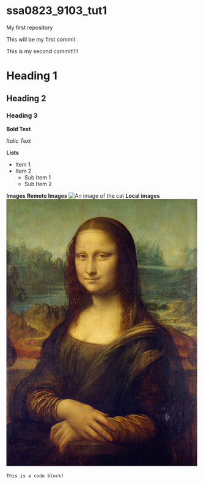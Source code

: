 # ssa0823_9103_tut1
My first repository

This will be my first commit

This is my second commit!!!!

# Heading 1
## Heading 2
### Heading 3

**Bold Text**

*Italic Text*

**Lists**

- Item 1 
- Item 2
    - Sub Item 1
    - Sub Item 2

**Images**
**Remote Images**
![An image of the cat](http://placekitten.com/200/300)
**Local images**
![The Mona Lisa](readmeimages/Mona_Lisa_by_Leonardo_da_Vinci_500_x_700.jpg)

```
This is a code block!

```